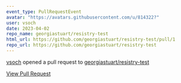 ```yaml
---
event_type: PullRequestEvent
avatar: "https://avatars.githubusercontent.com/u/814322?"
user: vsoch
date: 2023-04-02
repo_name: georgiastuart/resistry-test
html_url: https://github.com/georgiastuart/resistry-test/pull/1
repo_url: https://github.com/georgiastuart/resistry-test
---
```


<a href='https://github.com/vsoch' target='_blank'>vsoch</a> opened a pull request to <a href='https://github.com/georgiastuart/resistry-test' target='_blank'>georgiastuart/resistry-test</a>

<a href='https://github.com/georgiastuart/resistry-test/pull/1' target='_blank'>View Pull Request</a>